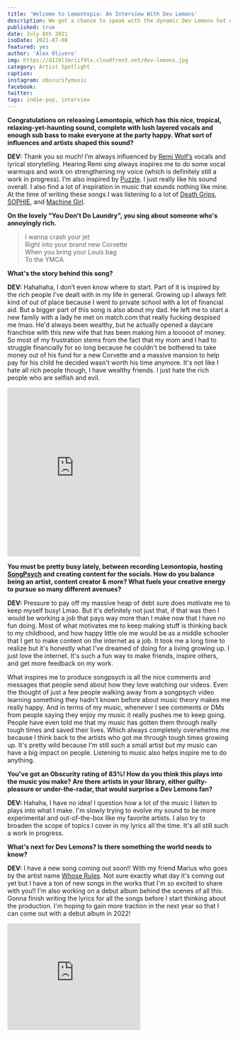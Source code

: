 ```yaml
---
title: 'Welcome to Lemontopia: An Interview With Dev Lemons'
description: We got a chance to speak with the dynamic Dev Lemons hot off the release of her second EP, Lemontopia.
published: true
date: July 8th 2021
isoDate: 2021-07-08
featured: yes
author: 'Alex Olivero'
img: https://d129l1mriif4tx.cloudfront.net/dev-lemons.jpg
category: Artist Spotlight
caption: 
instagram: obscurifymusic
facebook:
twitter:
tags: indie-pop, interview
---
```


**Congratulations on releasing Lemontopia, which has this nice, tropical, relaxing-yet-haunting sound, complete with lush layered vocals and enough sub bass to make everyone at the party happy. What sort of influences and artists shaped this sound?**

**DEV:** Thank you so much! I’m always influenced by [Remi Wolf’s](https://open.spotify.com/artist/0NB5HROxc8dDBXpkIi1v3d?si=ICk5SYZ-QI6I7vglicQRdA) vocals and lyrical storytelling. Hearing Remi sing always inspires me to do some vocal warmups and work on strengthening my voice (which is definitely still a work in progress). I’m also inspired by [Puzzle](https://open.spotify.com/artist/3JDZy6EWo6V8yABANunf6V?si=_PjLjqbcS6aO3vbc32A6zQ). I just really like his sound overall. I also find a lot of inspiration in music that sounds nothing like mine. At the time of writing these songs I was listening to a lot of [Death Grips](https://open.spotify.com/artist/5RADpgYLOuS2ZxDq7ggYYH?si=hHLx4UYySpG1urU_8vkf0g), [SOPHIE](https://open.spotify.com/artist/5a2w2tgpLwv26BYJf2qYwu?si=WolKnOxRQVys3nPzQP2etw), and [Machine Girl](https://open.spotify.com/artist/17Vw9uuOYB7XYjPt0LNFN0?si=xgRVFl44T8m3itVgjyaaNA). 



**On the lovely "You Don't Do Laundry", you sing about someone who's annoyingly rich.**

> I wanna crash your jet
<br/>Right into your brand new Corvette
<br/>When you bring your Louis bag
<br/>To the YMCA

**What's the story behind this song?**

**DEV:** Hahahaha, I don’t even know where to start. Part of it is inspired by the rich people I’ve dealt with in my life in general. Growing up I always felt kind of out of place because I went to private school with a lot of financial aid. But a bigger part of this song is also about my dad. He left me to start a new family with a lady he met on match.com that really fucking despised me lmao. He'd always been wealthy, but he actually opened a daycare franchise with this new wife that has been making him a looooot of money. So most of my frustration stems from the fact that my mom and I had to struggle financially for so long because he couldn't be bothered to take money out of his fund for a new Corvette and a massive mansion to help pay for his child he decided wasn't worth his time anymore. It's not like I hate all rich people though, I have wealthy friends. I just hate the rich people who are selfish and evil. 

<iframe src="https://open.spotify.com/embed/track/4szRT6eJF2TgqqZp4MXOVI" width="300" height="380" frameborder="0" allowtransparency="true" allow="encrypted-media"></iframe>


**You must be pretty busy lately, between recording Lemontopia, hosting [SongPsych](https://www.songpsych.com/) and creating content for the socials.  How do you balance being an artist, content creator & more? What fuels your creative energy to pursue so many different avenues?**

**DEV:** Pressure to pay off my massive heap of debt sure does motivate me to keep myself busy! Lmao. But it's definitely not just that, if that was then I would be working a job that pays way more than I make now that I have no fun doing. Most of what motivates me to keep making stuff is thinking back to my childhood, and how happy little ole me would be as a middle schooler that I get to make content on the internet as a job. It took me a long time to realize but it's honestly what I've dreamed of doing for a living growing up. I just love the internet. It's such a fun way to make friends, inspire others, and get more feedback on my work. 

What inspires me to produce songpsych is all the nice comments and messages that people send about how they love watching our videos. Even the thought of just a few people walking away from a songpsych video learning something they hadn't known before about music theory makes me really happy. And in terms of my music, whenever I see comments or DMs from people saying they enjoy my music it really pushes me to keep going. People have even told me that my music has gotten them through really tough times and saved their lives. Which always completely overwhelms me because I think back to the artists who got me through tough times growing up. It's pretty wild because I'm still such a small artist but my music can have a big impact on people. Listening to music also helps inspire me to do anything. 



**You've got an Obscurity rating of 83%! How do you think this plays into the music you make? Are there artists in your library, either guilty-pleasure or under-the-radar, that would surprise a Dev Lemons fan?**

**DEV:** Hahaha, I have no idea! I question how a lot of the music I listen to plays into what I make. I'm slowly trying to evolve my sound to be more experimental and out-of-the-box like my favorite artists. I also try to broaden the scope of topics I cover in my lyrics all the time. It's all still such a work in progress. 



**What's next for Dev Lemons? Is there something the world needs to know?**

**DEV:** I have a new song coming out soon!! With my friend Marius who goes by the artist name [Whose Rules](https://open.spotify.com/artist/3GAycRSOI4PRxEe6e1Ci8j?si=AYTgERM2SciZIYanTjnjvw). Not sure exactly what day it's coming out yet but I have a ton of new songs in the works that I'm so excited to share with you!! I'm also working on a debut album behind the scenes of all this. Gonna finish writing the lyrics for all the songs before I start thinking about the production. I'm hoping to gain more traction in the next year so that I can come out with a debut album in 2022!


<iframe src="https://open.spotify.com/embed/album/6mSnfUrjXmb6ybksYmdNAB" width="300" height="240" frameborder="0" allowtransparency="true" allow="encrypted-media"></iframe>